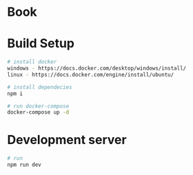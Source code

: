 # Book

# Build Setup

```bash
# install docker
windows - https://docs.docker.com/desktop/windows/install/
linux - https://docs.docker.com/engine/install/ubuntu/
```

```bash
# install dependecies
npm i
```

```bash
# run docker-compose
docker-compose up -d
```

# Development server
```bash
# run
npm run dev
```
